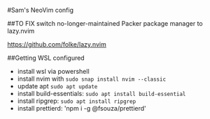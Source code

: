 #Sam's NeoVim config

##TO FIX
switch no-longer-maintained Packer package manager to lazy.nvim

https://github.com/folke/lazy.nvim

##Getting WSL configured

* install wsl via powershell
* install nvim with `sudo snap install nvim --classic`
* update apt `sudo apt update`
* install build-essentials: `sudo apt install build-essential`
* install ripgrep: `sudo apt install ripgrep`
* install prettierd: 'npm i -g @fsouza/prettierd'
